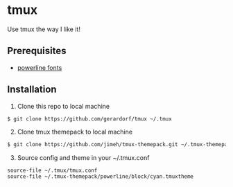 # tmux
Use tmux the way I like it!

## Prerequisites
- [powerline fonts](https://github.com/powerline/fonts)

## Installation
1. Clone this repo to local machine
```bash
$ git clone https://github.com/gerardorf/tmux ~/.tmux
```

2. Clone tmux themepack to local machine
```bash
$ git clone https://github.com/jimeh/tmux-themepack.git ~/.tmux-themepack
```

3. Source config and theme in your ~/.tmux.conf
```
source-file ~/.tmux/tmux.conf
source-file ~/.tmux-themepack/powerline/block/cyan.tmuxtheme
```

